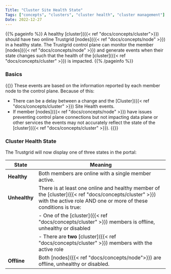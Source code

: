 ```yaml
---
Title: "Cluster Site Health State"
Tags: ["concepts", "clusters", "cluster health", "cluster management"]
Date: 2022-12-27
---
```


{{% pageinfo %}}
A healthy [cluster]({{< ref "docs/concepts/cluster">}}) should have two online Trustgrid [nodes]({{< ref "docs/concepts/node" >}}) in a healthy state. The Trustgrid control plane can monitor the member [nodes]({{< ref "docs/concepts/node" >}}) and generate events when their state changes such that the health of the [cluster]({{< ref "docs/concepts/cluster" >}}) is impacted. 
{{% /pageinfo %}}

### Basics
{{<alert>}}
These events are based on the information reported by each member node to the control plane. Because of this:
- There can be a delay between a change and the [Cluster]({{< ref "docs/concepts/cluster" >}}) Site Health events.
- If member [nodes]({{< ref "docs/concepts/node" >}}) have issues preventing control plane connections but not impacting data plane or other services the events may not accurately reflect the state of the [cluster]({{< ref "docs/concepts/cluster" >}}).
{{</alert>}}


### Cluster Health State
The Trustgrid will now display one of three states in the portal:

| State | Meaning |
|-------|---------|
| **Healthy** | Both members are online with a single member active. |
| **Unhealthy** | There is at least one online and healthy member of the [cluster]({{< ref "docs/concepts/cluster" >}}) with the active role AND one or more of these conditions is true:
| |- One of the [cluster]({{< ref "docs/concepts/cluster" >}}) members is offline, unhealthy or disabled
| |- There are **two** [cluster]({{< ref "docs/concepts/cluster" >}}) members with the active role |
| **Offline** | Both [nodes]({{< ref "docs/concepts/node">}}) are offline, unhealthy or disabled. |
